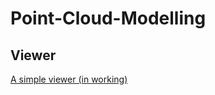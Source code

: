 # Point-Cloud-Modelling

## Viewer
[A simple viewer (in working)](./viewer/kiss3d_viewer/readme.md)
